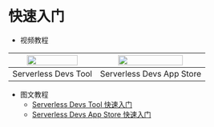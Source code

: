 # 快速入门

- 视频教程
 
 | <div align=center> <a href="https://images.serverlessfans.com/s-tool/demo/poem.mp4"> <img src="https://images.serverlessfans.com/devs-github/cli.jpg" width="80%"/> </a> </div> | <div align=center> <a href="https://images.serverlessfans.com/s-gui/docs/app-store.mp4">  <img src="https://images.serverlessfans.com/devs-github/app-store.jpg" width="80%"/> </a> </div> |
 | ------ | ------ |
 | Serverless Devs Tool | Serverless Devs App Store |

- 图文教程
  - [Serverless Devs Tool 快速入门](./tool/快速开始.md)
  - [Serverless Devs App Store 快速入门](./app-store/快速开始.md)